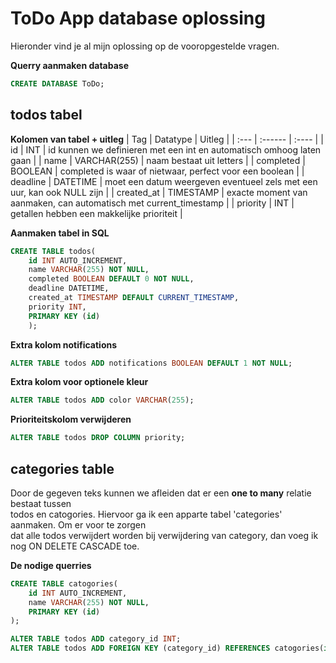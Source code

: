 # ToDo App database oplossing

Hieronder vind je al mijn oplossing op de vooropgestelde vragen.

**Querry aanmaken database**
```sql 
CREATE DATABASE ToDo;
```

## todos tabel
**Kolomen van tabel + uitleg**
| Tag        | Datatype      | Uitleg                                                                 |
| :---       | :------       | :----                                                                  |
| id         | INT           | id kunnen we definieren met een int en automatisch omhoog laten gaan   | 
| name       | VARCHAR(255)  | naam bestaat uit letters                                               |
| completed  | BOOLEAN       | completed is waar of nietwaar, perfect voor een boolean                |
| deadline   | DATETIME      | moet een datum weergeven eventueel zels met een uur, kan ook NULL zijn |
| created_at | TIMESTAMP     | exacte moment van aanmaken, can automatisch met current_timestamp      |
| priority   | INT           | getallen hebben een makkelijke prioriteit                              |

**Aanmaken tabel in SQL**
```sql
CREATE TABLE todos(
    id INT AUTO_INCREMENT,
    name VARCHAR(255) NOT NULL,
    completed BOOLEAN DEFAULT 0 NOT NULL,
    deadline DATETIME,
    created_at TIMESTAMP DEFAULT CURRENT_TIMESTAMP,
    priority INT,
    PRIMARY KEY (id)
    );
```

**Extra kolom notifications**
```sql
ALTER TABLE todos ADD notifications BOOLEAN DEFAULT 1 NOT NULL;
```

**Extra kolom voor optionele kleur**
```sql
ALTER TABLE todos ADD color VARCHAR(255);
```

**Prioriteitskolom verwijderen**
```sql
ALTER TABLE todos DROP COLUMN priority;
```

## categories table
Door de gegeven teks kunnen we afleiden dat er een **one to many** relatie bestaat tussen<br>
todos en catogories. Hiervoor ga ik een apparte tabel 'categories' aanmaken. Om er voor te zorgen<br>
dat alle todos verwijdert worden bij verwijdering van category, dan voeg ik nog ON DELETE CASCADE toe.

**De nodige querries**
```sql
CREATE TABLE catogories(
	id INT AUTO_INCREMENT,
	name VARCHAR(255) NOT NULL,
    PRIMARY KEY (id)
);

ALTER TABLE todos ADD category_id INT;
ALTER TABLE todos ADD FOREIGN KEY (category_id) REFERENCES catogories(id) ON DELETE CASCADE;

```


